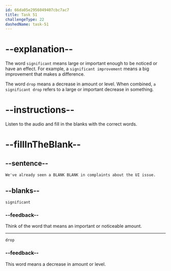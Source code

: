 ```yaml
---
id: 66da05e2956049407cbc7ac7
title: Task 51
challengeType: 22
dashedName: task-51
---
```

<!--
AUDIO REFERENCE:
Linda: We've already seen a significant drop in complaints about the UI issue.
-->

# --explanation--

The word `significant` means large or important enough to be noticed or have an effect. For example, a `significant improvement` means a big improvement that makes a difference.

The word `drop` means a decrease in amount or level. When combined, `a significant drop` refers to a large or important decrease in something.

# --instructions--

Listen to the audio and fill in the blanks with the correct words.

# --fillInTheBlank--

## --sentence--

`We've already seen a BLANK BLANK in complaints about the UI issue.`

## --blanks--

`significant`

### --feedback--

Think of the word that means an important or noticeable amount.

---

`drop`

### --feedback--

This word means a decrease in amount or level.
